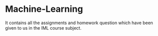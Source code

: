 # Machine-Learning
It contains all the assignments and homework question which have been given to us in the IML course subject.
